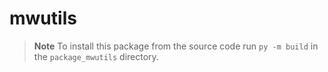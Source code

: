 
# mwutils

> **Note** To install this package from the source code run `py -m build` in the `package_mwutils` directory.
